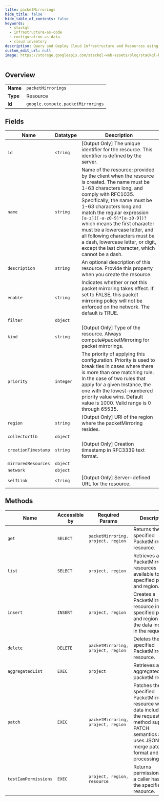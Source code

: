 ```yaml
---
title: packetMirrorings
hide_title: false
hide_table_of_contents: false
keywords:
  - stackql
  - infrastructure-as-code
  - configuration-as-data
  - cloud inventory
description: Query and Deploy Cloud Infrastructure and Resources using SQL
custom_edit_url: null
image: https://storage.googleapis.com/stackql-web-assets/blog/stackql-blog-post-featured-image.png
---
```

  
    

## Overview
<table><tbody>
<tr><td><b>Name</b></td><td><code>packetMirrorings</code></td></tr>
<tr><td><b>Type</b></td><td>Resource</td></tr>
<tr><td><b>Id</b></td><td><code>google.compute.packetMirrorings</code></td></tr>
</tbody></table>

## Fields
| Name | Datatype | Description |
| ---- | -------- | ----------- |
| `id` | `string` | [Output Only] The unique identifier for the resource. This identifier is defined by the server. |
| `name` | `string` | Name of the resource; provided by the client when the resource is created. The name must be 1-63 characters long, and comply with RFC1035. Specifically, the name must be 1-63 characters long and match the regular expression `[a-z]([-a-z0-9]*[a-z0-9])?` which means the first character must be a lowercase letter, and all following characters must be a dash, lowercase letter, or digit, except the last character, which cannot be a dash. |
| `description` | `string` | An optional description of this resource. Provide this property when you create the resource. |
| `enable` | `string` | Indicates whether or not this packet mirroring takes effect. If set to FALSE, this packet mirroring policy will not be enforced on the network. The default is TRUE. |
| `filter` | `object` |  |
| `kind` | `string` | [Output Only] Type of the resource. Always compute#packetMirroring for packet mirrorings. |
| `priority` | `integer` | The priority of applying this configuration. Priority is used to break ties in cases where there is more than one matching rule. In the case of two rules that apply for a given Instance, the one with the lowest-numbered priority value wins. Default value is 1000. Valid range is 0 through 65535. |
| `region` | `string` | [Output Only] URI of the region where the packetMirroring resides. |
| `collectorIlb` | `object` |  |
| `creationTimestamp` | `string` | [Output Only] Creation timestamp in RFC3339 text format. |
| `mirroredResources` | `object` |  |
| `network` | `object` |  |
| `selfLink` | `string` | [Output Only] Server-defined URL for the resource. |
## Methods
| Name | Accessible by | Required Params | Description |
| ---- | ------------- | --------------- | ----------- |
| `get` | `SELECT` | `packetMirroring, project, region` | Returns the specified PacketMirroring resource. |
| `list` | `SELECT` | `project, region` | Retrieves a list of PacketMirroring resources available to the specified project and region. |
| `insert` | `INSERT` | `project, region` | Creates a PacketMirroring resource in the specified project and region using the data included in the request. |
| `delete` | `DELETE` | `packetMirroring, project, region` | Deletes the specified PacketMirroring resource. |
| `aggregatedList` | `EXEC` | `project` | Retrieves an aggregated list of packetMirrorings. |
| `patch` | `EXEC` | `packetMirroring, project, region` | Patches the specified PacketMirroring resource with the data included in the request. This method supports PATCH semantics and uses JSON merge patch format and processing rules. |
| `testIamPermissions` | `EXEC` | `project, region, resource` | Returns permissions that a caller has on the specified resource. |
